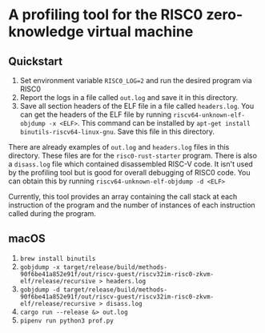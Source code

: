 # A profiling tool for the RISC0 zero-knowledge virtual machine

## Quickstart
1. Set environment variable `RISC0_LOG=2` and run the desired program via RISC0
2. Report the logs in a file called `out.log` and save it in this directory.
3. Save all section headers of the ELF file in a file called `headers.log`. You can get the headers of the ELF file by running `riscv64-unknown-elf-objdump -x <ELF>`. This command can be installed by `apt-get install binutils-riscv64-linux-gnu`. Save this file in this directory.

There are already examples of `out.log` and `headers.log` files in this directory. These files are for the `risc0-rust-starter` program. There is also a `disass.log` file which contained disassembled RISC-V code. It isn't used by the profiling tool but is good for overall debugging of RISC0 code. You can obtain this by running `riscv64-unknown-elf-objdump -d <ELF>`

Currently, this tool provides an array containing the call stack at each instruction of the program and the number of instances of each instruction called during the program. 

## macOS
1. `brew install binutils`
2. `gobjdump -x target/release/build/methods-90f6be41a852e91f/out/riscv-guest/riscv32im-risc0-zkvm-elf/release/recursive > headers.log`
3. `gobjdump -d target/release/build/methods-90f6be41a852e91f/out/riscv-guest/riscv32im-risc0-zkvm-elf/release/recursive > disass.log`
4. `cargo run --release &> out.log`
5. `pipenv run python3 prof.py`